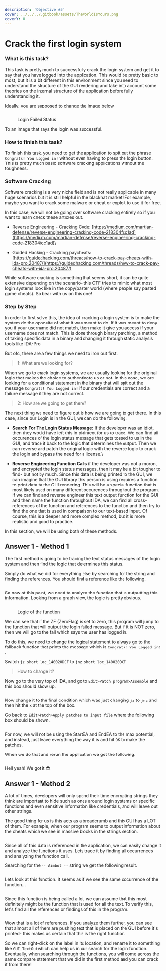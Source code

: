```yaml
---
description: 'Objective #5'
cover: ../../../.gitbook/assets/TheWorldIsYours.png
coverY: 0
---
```


# Crack the first login system

### What is this task?

This task is pretty much to successfully crack the login system and get it to say that you have logged into the application. This would be pretty basic to most, but it is a bit different in this environment since you need to understand the structure of the GUI rendering and take into account some theories on the internal structure of the application before fully understanding it.

Ideally, you are supposed to change the image below

<figure><img src="../../../.gitbook/assets/LoginFailedCap.PNG" alt=""><figcaption><p>Login Failed Status</p></figcaption></figure>

To an image that says the login was successful.

### How to finish this task?

To finish this task, you need to get the application to spit out the phrase `Congrats! You Logged in!` without even having to press the login button. This is pretty much basic software cracking applications without the toughness.

### Software Cracking

Software cracking is a very niche field and is not really applicable in many huge scenarios but it is still helpful in the blackhat market! For example, maybe you want to crack some malware or cheat or exploit to use it for free.

In this case, we will not be going over software cracking entirely so if you want to learn check these articles out.

* Reverse Engineering - Cracking Code: [https://medium.com/martian-defense/reverse-engineering-cracking-code-218304fcc1ad](https://medium.com/martian-defense/reverse-engineering-cracking-code-218304fcc1ad)\

* Guided Hacking - Cracking paycheats: [https://guidedhacking.com/threads/how-to-crack-pay-cheats-with-ida-pro.20487/](https://guidedhacking.com/threads/how-to-crack-pay-cheats-with-ida-pro.20487/)

While software cracking is something that seems short, it can be quite extensive depending on the scenario- this CTF tries to mimic what most login systems look like in the copy/paster world (where people say pasted game cheats). So bear with us on this one!

### Step by Step

In order to first solve this, the idea of cracking a login system is to make the system do the opposite of what it was meant to do. If it was meant to deny you if your username did not match, then make it give you access if your username does not match. This is done through binary patching, a method of taking specific data in a binary and changing it through static analysis tools like IDA-Pro.&#x20;

But ofc, there are a few things we need to iron out first.

> 1: What are we looking for?

When we go to crack login systems, we are usually looking for the original logic that makes the choice to authenticate us or not. In this case, we are looking for a conditional statement in the binary that will spit out the message `Congrats! You Logged in!` if our credentials are correct and a failure message if they are not correct.

> 2: How are we going to get there?

The next thing we need to figure out is how we are going to get there. In this case, since our Login is in the GUI, we can do the following.

* **Search For The Login Status Message:** If the developer was an idiot, then they would have left this in plaintext for us to trace. We can find all occurences of the login status message that gets tossed to us in the GUI, and trace it back to the logic that determines the output. Then we can reverse and patch the original logic with the reverse logic to crack the login and bypass the need for a license.\

* **Reverse Engineering Function Calls** if the developer was not a moron, and encrypted the login status messages, then it may be a bit tougher to find- but not by much. Since this data is being printed to the GUI, we can imagine that the GUI library this person is using requires a function to print data to the GUI rendering. This will be a special function that is most likely used on many different occurences throughout the program. If we can find and reverse engineer this text output function for the GUI and then name the function throughout IDA, we can find all cross-references of the function and references to the function and then try to find the one that is used in comparison to our text-based input. Of course, this is a deeper and more complex method, but it is more realistic and good to practice.

In this section, we will be using both of these methods.

## Answer 1 - Method 1

The first method is going to be tracing the text status messages of the login system and then find the logic that determines this status.

Simply do what we did for everything else by searching for the string and finding the references. You should find a reference like the following.

<figure><img src="../../../.gitbook/assets/RePlayCTFInformationBlock__ProofP.png" alt=""><figcaption></figcaption></figure>

So now at this point, we need to analyze the function that is outputting this information. Looking from a graph view, the logic is pretty obvious.

<figure><img src="../../../.gitbook/assets/RePlayCTFInformationBlock__ProofQ.png" alt=""><figcaption><p>Logic of the function</p></figcaption></figure>

We can see that if the ZF (ZeroFlag) is set to zero, this program will jump to the function that will output the login failed message. But if it is NOT zero, then we will go to the fall which says the user has logged in.&#x20;

To do this, we need to change the logical statement to always go to the fallback function that prints the message which is `Congrats! You Logged in!` .&#x20;

Switch `jz short loc_140020DCF` to `jnz short loc_140020DCF`

> How to change it?

Now go to the very top of IDA, and go to `Edit>Patch program>Assemble` and this box should show up.

<figure><img src="../../../.gitbook/assets/Patch.png" alt=""><figcaption></figcaption></figure>

Now change it to the final condition which was just changing `jz` to `jnz` and then hit the `x` at the top of the box.

Go back to `Edit>Patch>Apply patches to input file` where the following box should be shown.

<figure><img src="../../../.gitbook/assets/PatchWinFin.png" alt=""><figcaption></figcaption></figure>

For now, we will not be using the StartEA and EndEA to the max potential, and instead, just leave everything the way it is and hit `OK` to make the patches.

When we do that and rerun the application we get the following.

<figure><img src="../../../.gitbook/assets/Loggedin.PNG" alt=""><figcaption></figcaption></figure>

Hell yeah! We got it :sunglasses:

## Answer 1 - Method 2

A lot of times, developers will only spend their time encrypting strings they think are important to hide such as ones around login systems or specific functions and even sensitive information like credentials, and will leave out other strings.&#x20;

The good thing for us is this acts as a breadcrumb and this GUI has a LOT of them. For example, when our program seems to output information about the cheats which we see in massive blocks in the strings section.

<figure><img src="../../../.gitbook/assets/RePlayCTFInformationBlock__ProofL.png" alt=""><figcaption></figcaption></figure>

Since all of this data is referenced in the application, we can easily change it and analyze the functions it uses. Lets trace it by finding all occurrences and analyzing the function call.

Searching for the `-- Aimbot --`  string we get the following result.

<figure><img src="../../../.gitbook/assets/RePlayCTFInformationBlock__ProofMFuncFinding.png" alt=""><figcaption></figcaption></figure>

Lets look at this function. It seems as if we see the same occurrence of the function...

<figure><img src="../../../.gitbook/assets/RePlayCTFInformationBlock__ProofNFuncAnalysis.png" alt=""><figcaption></figcaption></figure>

Since this function is being called a lot, we can assume that this most definitely might be the function that is used for all the text. To verify this, let's find all the references or findings of this in the program.

<figure><img src="../../../.gitbook/assets/RePlayCTFInformationBlock__ProofO.png" alt=""><figcaption></figcaption></figure>

Wow that is a lot of references. If you analyze them further, you can see that almost all of them are pushing text that is placed on the GUI before it's printed- this makes us certain that this is the right function.

So we can right-click on the label in its location, and rename it to something like `GUI_TextOut`which can help us in our search for the login function. Eventually, when searching through the functions, you will come across the same compare statement that we did in the first method and you can crack it from there!&#x20;

